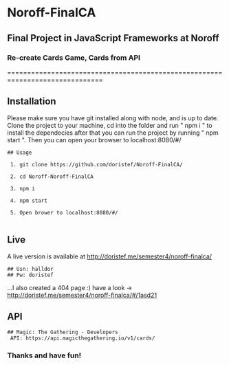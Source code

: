 # Noroff-FinalCA
## Final Project in JavaScript Frameworks at Noroff
### Re-create Cards Game, Cards from API
==============================================================================

Installation
---

Please make sure you have git installed along with node, and is up to date.
Clone the project to your machine, cd into the folder and run " npm i " to install the dependecies after that you can run the project by running " npm start ". Then you can open your browser to localhost:8080/#/

```
## Usage

 1. git clone https://github.com/doristef/Noroff-FinalCA/
 
 2. cd Noroff-Noroff-FinalCA
 
 3. npm i
 
 4. npm start
 
 5. Open brower to localhost:8080/#/
 
```

Live
---

A live version is available at http://doristef.me/semester4/noroff-finalca/
```
## Usn: halldor
## Pw: doristef
```

...I also created a 404 page :) have a look -> http://doristef.me/semester4/noroff-finalca/#/1asd21

API
---
```
## Magic: The Gathering - Developers
 API: https://api.magicthegathering.io/v1/cards/
```

### Thanks and have fun!
